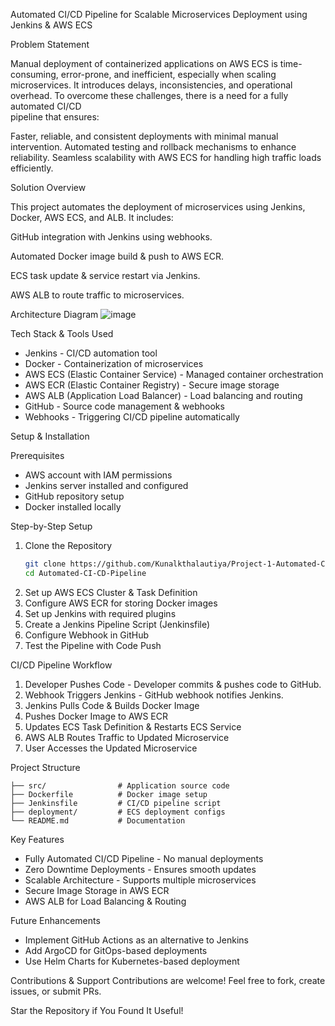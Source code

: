  Automated CI/CD Pipeline for Scalable Microservices Deployment using Jenkins & AWS ECS

 Problem Statement

 Manual deployment of containerized applications on AWS ECS is time-consuming, error-prone, and inefficient, especially when scaling microservices. It introduces delays, inconsistencies, and operational overhead. To overcome these challenges, there is a need for a fully automated CI/CD   
 pipeline that ensures:

 Faster, reliable, and consistent deployments with minimal manual intervention.
 Automated testing and rollback mechanisms to enhance reliability.
 Seamless scalability with AWS ECS for handling high traffic loads efficiently.

 Solution Overview

 This project automates the deployment of microservices using Jenkins, Docker, AWS ECS, and ALB. It includes:

 GitHub integration with Jenkins using webhooks.

 Automated Docker image build & push to AWS ECR.

 ECS task update & service restart via Jenkins.

 AWS ALB to route traffic to microservices.

  Architecture Diagram
  ![image](https://github.com/user-attachments/assets/612b1b18-7636-4d2b-aff6-cf5e971c2797)


  Tech Stack & Tools Used

- Jenkins - CI/CD automation tool
- Docker - Containerization of microservices
- AWS ECS (Elastic Container Service) - Managed container orchestration
- AWS ECR (Elastic Container Registry) - Secure image storage
- AWS ALB (Application Load Balancer) - Load balancing and routing
- GitHub - Source code management & webhooks
- Webhooks - Triggering CI/CD pipeline automatically

 Setup & Installation

 Prerequisites
- AWS account with IAM permissions
- Jenkins server installed and configured
- GitHub repository setup
- Docker installed locally

Step-by-Step Setup
1. Clone the Repository
   ```sh
   git clone https://github.com/Kunalkthalautiya/Project-1-Automated-CI-CD-Pipeline-AWS-ECS.git
   cd Automated-CI-CD-Pipeline
   ```
2. Set up AWS ECS Cluster & Task Definition
3. Configure AWS ECR for storing Docker images
4. Set up Jenkins with required plugins
5. Create a Jenkins Pipeline Script (Jenkinsfile)
6. Configure Webhook in GitHub
7. Test the Pipeline with Code Push

CI/CD Pipeline Workflow

1. Developer Pushes Code - Developer commits & pushes code to GitHub.
2. Webhook Triggers Jenkins - GitHub webhook notifies Jenkins.
3. Jenkins Pulls Code & Builds Docker Image
4. Pushes Docker Image to AWS ECR
5. Updates ECS Task Definition & Restarts ECS Service
6. AWS ALB Routes Traffic to Updated Microservice
7. User Accesses the Updated Microservice

  Project Structure
```
├── src/                # Application source code
├── Dockerfile          # Docker image setup
├── Jenkinsfile         # CI/CD pipeline script
├── deployment/         # ECS deployment configs
└── README.md           # Documentation
```

 Key Features
- Fully Automated CI/CD Pipeline - No manual deployments
- Zero Downtime Deployments - Ensures smooth updates
- Scalable Architecture - Supports multiple microservices
- Secure Image Storage in AWS ECR
- AWS ALB for Load Balancing & Routing

 Future Enhancements
- Implement GitHub Actions as an alternative to Jenkins
- Add ArgoCD for GitOps-based deployments
- Use Helm Charts for Kubernetes-based deployment

 Contributions & Support
 Contributions are welcome! Feel free to fork, create issues, or submit PRs.

 Star the Repository if You Found It Useful!
